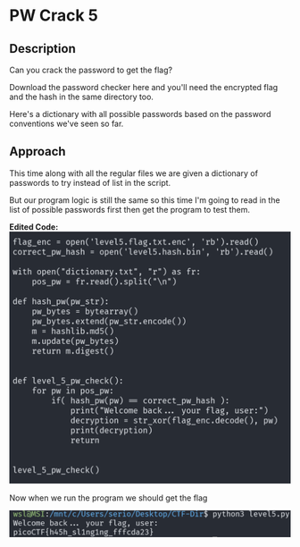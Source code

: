 # PW Crack 5

## Description

Can you crack the password to get the flag?

Download the password checker here and you'll need the encrypted flag and the hash in the same directory too. 

Here's a dictionary with all possible passwords based on the password conventions we've seen so far.

## Approach

This time along with all the regular files we are given a dictionary of passwords to try instead of list in the script.

But our program logic is still the same so this time I'm going to read in the list of possible passwords first then get the program to test them.

**Edited Code:**
![edit](images/edit.png)

Now when we run the program we should get the flag

![flag](images/flag.png)
